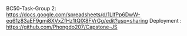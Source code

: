 BC50-Task-Group 2:
https://docs.google.com/spreadsheets/d/1LlfPp6DwW-eq61z83aEF9gmi8XVxZfHz1tQIX8FVrGg/edit?usp=sharing
Deployment : 
https://github.com/Phongdo207/Capstone-JS

